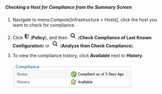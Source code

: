 ##### Checking a Host for Compliance from the Summary Screen

1.  Navigate to menu:Compute\[Infrastructure \> Hosts\], click the host
    you want to check for compliance.

2.  Click ![image](/images/1941.png) (**Policy**), and then
    ![image](/images/1942.png) (**Check Compliance of Last Known
    Configuration**) or ![image](/images/1942.png) (**Analyze then Check
    Compliance**).

3.  To view the compliance history, click **Available** next to
    **History**.

    ![image](/images/1945.png)

